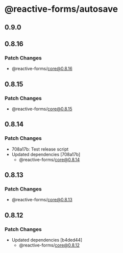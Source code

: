 # @reactive-forms/autosave

## 0.9.0

## 0.8.16

### Patch Changes

-   @reactive-forms/core@0.8.16

## 0.8.15

### Patch Changes

-   @reactive-forms/core@0.8.15

## 0.8.14

### Patch Changes

-   708a17b: Test release script
-   Updated dependencies [708a17b]
    -   @reactive-forms/core@0.8.14

## 0.8.13

### Patch Changes

-   @reactive-forms/core@0.8.13

## 0.8.12

### Patch Changes

-   Updated dependencies [b4ded44]
    -   @reactive-forms/core@0.8.12
